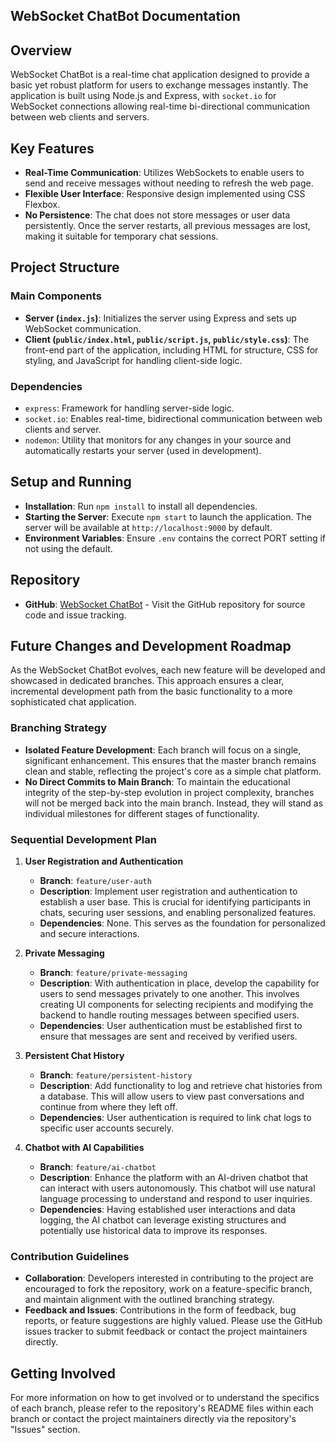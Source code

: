 
## WebSocket ChatBot Documentation

## Overview

WebSocket ChatBot is a real-time chat application designed to provide a basic yet robust platform for users to exchange messages instantly. The application is built using Node.js and Express, with `socket.io` for WebSocket connections allowing real-time bi-directional communication between web clients and servers.

## Key Features

- **Real-Time Communication**: Utilizes WebSockets to enable users to send and receive messages without needing to refresh the web page.
- **Flexible User Interface**: Responsive design implemented using CSS Flexbox.
- **No Persistence**: The chat does not store messages or user data persistently. Once the server restarts, all previous messages are lost, making it suitable for temporary chat sessions.

## Project Structure

### Main Components

- **Server (`index.js`)**: Initializes the server using Express and sets up WebSocket communication.
- **Client (`public/index.html`, `public/script.js`, `public/style.css`)**: The front-end part of the application, including HTML for structure, CSS for styling, and JavaScript for handling client-side logic.

### Dependencies

- `express`: Framework for handling server-side logic.
- `socket.io`: Enables real-time, bidirectional communication between web clients and server.
- `nodemon`: Utility that monitors for any changes in your source and automatically restarts your server (used in development).

## Setup and Running

- **Installation**: Run `npm install` to install all dependencies.
- **Starting the Server**: Execute `npm start` to launch the application. The server will be available at `http://localhost:9000` by default.
- **Environment Variables**: Ensure `.env` contains the correct PORT setting if not using the default.

## Repository

- **GitHub**: [WebSocket ChatBot](https://github.com/akalofas/001-WebSocket-ChatBot) - Visit the GitHub repository for source code and issue tracking.

## Future Changes and Development Roadmap

As the WebSocket ChatBot evolves, each new feature will be developed and showcased in dedicated branches. This approach ensures a clear, incremental development path from the basic functionality to a more sophisticated chat application.

### Branching Strategy

- **Isolated Feature Development**: Each branch will focus on a single, significant enhancement. This ensures that the master branch remains clean and stable, reflecting the project's core as a simple chat platform.
- **No Direct Commits to Main Branch**: To maintain the educational integrity of the step-by-step evolution in project complexity, branches will not be merged back into the main branch. Instead, they will stand as individual milestones for different stages of functionality.

### Sequential Development Plan

1. **User Registration and Authentication**

   - **Branch**: `feature/user-auth`
   - **Description**: Implement user registration and authentication to establish a user base. This is crucial for identifying participants in chats, securing user sessions, and enabling personalized features.
   - **Dependencies**: None. This serves as the foundation for personalized and secure interactions.
2. **Private Messaging**

   - **Branch**: `feature/private-messaging`
   - **Description**: With authentication in place, develop the capability for users to send messages privately to one another. This involves creating UI components for selecting recipients and modifying the backend to handle routing messages between specified users.
   - **Dependencies**: User authentication must be established first to ensure that messages are sent and received by verified users.
3. **Persistent Chat History**

   - **Branch**: `feature/persistent-history`
   - **Description**: Add functionality to log and retrieve chat histories from a database. This will allow users to view past conversations and continue from where they left off.
   - **Dependencies**: User authentication is required to link chat logs to specific user accounts securely.
4. **Chatbot with AI Capabilities**

   - **Branch**: `feature/ai-chatbot`
   - **Description**: Enhance the platform with an AI-driven chatbot that can interact with users autonomously. This chatbot will use natural language processing to understand and respond to user inquiries.
   - **Dependencies**: Having established user interactions and data logging, the AI chatbot can leverage existing structures and potentially use historical data to improve its responses.

### Contribution Guidelines

- **Collaboration**: Developers interested in contributing to the project are encouraged to fork the repository, work on a feature-specific branch, and maintain alignment with the outlined branching strategy.
- **Feedback and Issues**: Contributions in the form of feedback, bug reports, or feature suggestions are highly valued. Please use the GitHub issues tracker to submit feedback or contact the project maintainers directly.

## Getting Involved

For more information on how to get involved or to understand the specifics of each branch, please refer to the repository's README files within each branch or contact the project maintainers directly via the repository's "Issues" section.
